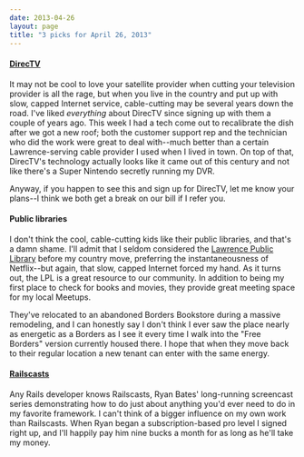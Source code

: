 ```yaml
---
date: 2013-04-26
layout: page
title: "3 picks for April 26, 2013"
---
```


#### [DirecTV](http://www.directv.com)

It may not be cool to love your satellite provider when cutting your television provider is all the rage, but when you live in the country and put up with slow, capped Internet service, cable-cutting may be several years down the road. I've liked *everything* about DirecTV since signing up with them a couple of years ago. This week I had a tech come out to recalibrate the dish after we got a new roof; both the customer support rep and the technician who did the work were great to deal with--much better than a certain Lawrence-serving cable provider I used when I lived in town. On top of that, DirecTV's technology actually looks like it came out of this century and not like there's a Super Nintendo secretly running my DVR.

Anyway, if you happen to see this and sign up for DirecTV, let me know your plans--I think we both get a break on our bill if I refer you.

#### Public libraries

I don't think the cool, cable-cutting kids like their public libraries, and that's a damn shame. I'll admit that I seldom considered the [Lawrence Public Library](http://www.lawrence.lib.ks.us) before my country move, preferring the instantaneousness of Netflix--but again, that slow, capped Internet forced my hand. As it turns out, the LPL is a great resource to our community. In addition to being my first place to check for books and movies, they provide great meeting space for my local Meetups.

They've relocated to an abandoned Borders Bookstore during a massive remodeling, and I can honestly say I don't think I ever saw the place nearly as energetic as a Borders as I see it every time I walk into the "Free Borders" version currently housed there. I hope that when they move back to their regular location a new tenant can enter with the same energy.

#### [Railscasts](http://railscasts.com/)

Any Rails developer knows Railscasts, Ryan Bates' long-running screencast series demonstrating how to do just about anything you'd ever need to do in my favorite framework. I can't think of a bigger influence on my own work than Railscasts. When Ryan began a subscription-based pro level I signed right up, and I'll happily pay him nine bucks a month for as long as he'll take my money.